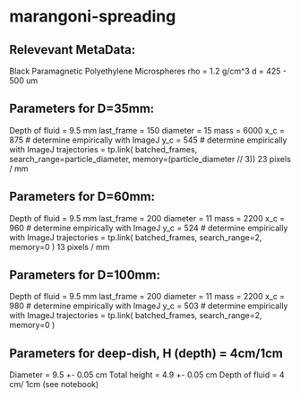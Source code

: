 # marangoni-spreading

## Relevevant MetaData:
Black Paramagnetic Polyethylene Microspheres
rho = 1.2 g/cm^3
d = 425 - 500 um

## Parameters for D=35mm:
Depth of fluid = 9.5 mm
last_frame = 150
diameter = 15
mass = 6000
x_c = 875 # determine empirically with ImageJ
y_c = 545 # determine empirically with ImageJ
trajectories = tp.link(
        batched_frames, search_range=particle_diameter, memory=(particle_diameter // 3))
23 pixels / mm

## Parameters for D=60mm:
Depth of fluid = 9.5 mm
last_frame = 200
diameter = 11
mass = 2200
x_c = 960 # determine empirically with ImageJ
y_c = 524 # determine empirically with ImageJ
trajectories = tp.link(
        batched_frames, search_range=2, memory=0 )
13 pixels / mm

## Parameters for D=100mm:
Depth of fluid = 9.5 mm
last_frame = 200
diameter = 11
mass = 2200
x_c = 980 # determine empirically with ImageJ
y_c = 503 # determine empirically with ImageJ
trajectories = tp.link(
        batched_frames, search_range=2, memory=0 )


## Parameters for deep-dish, H (depth) = 4cm/1cm
Diameter = 9.5 +- 0.05 cm
Total height = 4.9 +- 0.05 cm
Depth of fluid = 4 cm/ 1cm (see notebook)